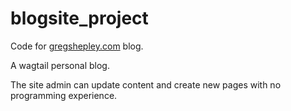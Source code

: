 # blogsite_project

Code for [gregshepley.com](http://gregshepley.com) blog.

A wagtail personal blog.

The site admin can update content and create new pages with no programming experience.
